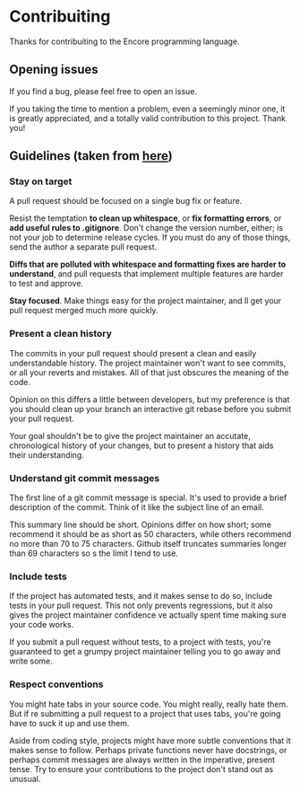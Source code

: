 # Contribuiting

Thanks for contribuiting to the Encore programming language.

## Opening issues

If you find a bug, please feel free to open an issue.

If you taking the time to mention a problem, even a seemingly minor one, it is
greatly appreciated, and a totally valid contribution to this project. Thank
you!

## Guidelines (taken from [here](http://www.booleanknot.com/blog/2013/09/07/pull-requests.html))

### Stay on target
A pull request should be focused on a single bug fix or feature.

Resist the temptation **to clean up whitespace**, or **fix formatting errors**, or **add
useful rules to .gitignore**. Don't change the version number, either; is not your job
to determine release cycles. If you must do any of those things, send the author
a separate pull request.

**Diffs that are polluted with whitespace and formatting fixes are harder to
understand**, and pull requests that implement multiple features are harder to
test and approve.

**Stay focused**. Make things easy for the project maintainer, and ll get your pull
request merged much more quickly.

### Present a clean history
The commits in your pull request should present a clean
and easily understandable history. The project maintainer won't want to see commits,
or all your reverts and mistakes. All of that just obscures the meaning of the
code.

Opinion on this differs a little between developers, but my preference is that
you should clean up your branch an interactive git rebase before you submit your
pull request.

Your goal shouldn't be to give the project maintainer an accutate, chronological history
of your changes, but to present a history that aids their understanding.

### Understand git commit messages

The first line of a git commit message is special. It's used to provide a brief
description of the commit. Think of it like the subject line of an email.

This summary line should be short. Opinions differ on how short; some recommend
it should be as short as 50 characters, while others recommend no more than 70
to 75 characters. Github itself truncates summaries longer than 69 characters so
s the limit I tend to use.

### Include tests

If the project has automated tests, and it makes sense to do so, include tests
in your pull request. This not only prevents regressions, but it also gives the
project maintainer confidence ve actually spent time making sure your code
works.

If you submit a pull request without tests, to a project with tests, you're
guaranteed to get a grumpy project maintainer telling you to go away and write
some.

### Respect conventions

You might hate tabs in your source code. You might
really, really hate them. But if re submitting a pull request to a project that
uses tabs, you're going have to suck it up and use them.

Aside from coding style, projects might have more subtle conventions that it
makes sense to follow. Perhaps private functions never have docstrings, or
perhaps commit messages are always written in the imperative, present tense. Try
to ensure your contributions to the project don't stand out as
unusual.
